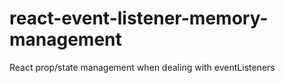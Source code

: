 # react-event-listener-memory-management
React prop/state management when dealing with eventListeners
